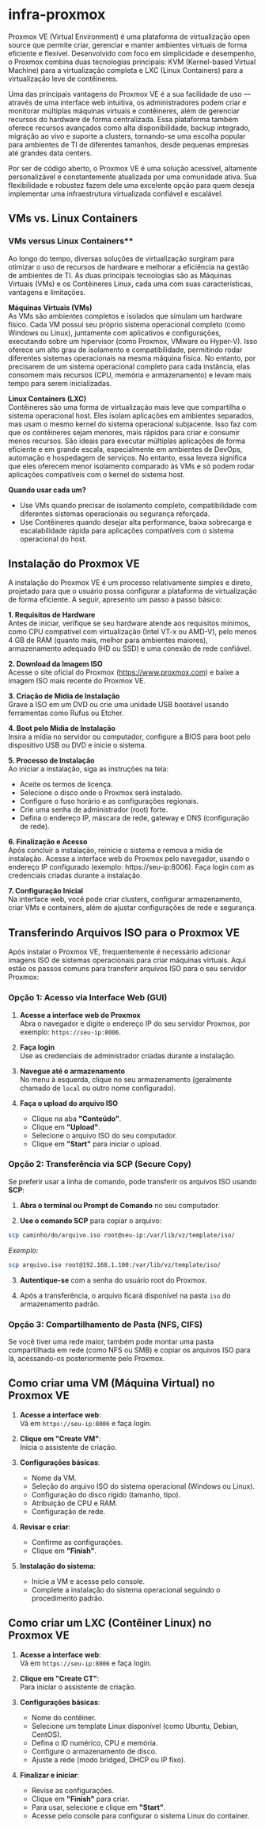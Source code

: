 # infra-proxmox

Proxmox VE (Virtual Environment) é uma plataforma de virtualização open source que permite criar, gerenciar e manter ambientes virtuais de forma eficiente e flexível. Desenvolvido com foco em simplicidade e desempenho, o Proxmox combina duas tecnologias principais: KVM (Kernel-based Virtual Machine) para a virtualização completa e LXC (Linux Containers) para a virtualização leve de contêineres.

Uma das principais vantagens do Proxmox VE é a sua facilidade de uso — através de uma interface web intuitiva, os administradores podem criar e monitorar múltiplas máquinas virtuais e contêineres, além de gerenciar recursos do hardware de forma centralizada. Essa plataforma também oferece recursos avançados como alta disponibilidade, backup integrado, migração ao vivo e suporte a clusters, tornando-se uma escolha popular para ambientes de TI de diferentes tamanhos, desde pequenas empresas até grandes data centers.

Por ser de código aberto, o Proxmox VE é uma solução acessível, altamente personalizável e constantemente atualizada por uma comunidade ativa. Sua flexibilidade e robustez fazem dele uma excelente opção para quem deseja implementar uma infraestrutura virtualizada confiável e escalável.

## VMs vs. Linux Containers

### VMs versus Linux Containers**

Ao longo do tempo, diversas soluções de virtualização surgiram para otimizar o uso de recursos de hardware e melhorar a eficiência na gestão de ambientes de TI. As duas principais tecnologias são as Máquinas Virtuais (VMs) e os Contêineres Linux, cada uma com suas características, vantagens e limitações.

**Máquinas Virtuais (VMs)**  
As VMs são ambientes completos e isolados que simulam um hardware físico. Cada VM possui seu próprio sistema operacional completo (como Windows ou Linux), juntamente com aplicativos e configurações, executando sobre um hipervisor (como Proxmox, VMware ou Hyper-V). Isso oferece um alto grau de isolamento e compatibilidade, permitindo rodar diferentes sistemas operacionais na mesma máquina física. No entanto, por precisarem de um sistema operacional completo para cada instância, elas consomem mais recursos (CPU, memória e armazenamento) e levam mais tempo para serem inicializadas.

**Linux Containers (LXC)**  
Contêineres são uma forma de virtualização mais leve que compartilha o sistema operacional host. Eles isolam aplicações em ambientes separados, mas usam o mesmo kernel do sistema operacional subjacente. Isso faz com que os contêineres sejam menores, mais rápidos para criar e consumir menos recursos. São ideais para executar múltiplas aplicações de forma eficiente e em grande escala, especialmente em ambientes de DevOps, automação e hospedagem de serviços. No entanto, essa leveza significa que eles oferecem menor isolamento comparado às VMs e só podem rodar aplicações compatíveis com o kernel do sistema host.

**Quando usar cada um?**  
- Use VMs quando precisar de isolamento completo, compatibilidade com diferentes sistemas operacionais ou segurança reforçada.  
- Use Contêineres quando desejar alta performance, baixa sobrecarga e escalabilidade rápida para aplicações compatíveis com o sistema operacional do host.

## Instalação do Proxmox VE

A instalação do Proxmox VE é um processo relativamente simples e direto, projetado para que o usuário possa configurar a plataforma de virtualização de forma eficiente. A seguir, apresento um passo a passo básico:

**1. Requisitos de Hardware**  
Antes de iniciar, verifique se seu hardware atende aos requisitos mínimos, como CPU compatível com virtualização (Intel VT-x ou AMD-V), pelo menos 4 GB de RAM (quanto mais, melhor para ambientes maiores), armazenamento adequado (HD ou SSD) e uma conexão de rede confiável.

**2. Download da Imagem ISO**  
Acesse o site oficial do Proxmox (https://www.proxmox.com) e baixe a imagem ISO mais recente do Proxmox VE.

**3. Criação de Mídia de Instalação**  
Grave a ISO em um DVD ou crie uma unidade USB bootável usando ferramentas como Rufus ou Etcher.

**4. Boot pelo Mídia de Instalação**  
Insira a mídia no servidor ou computador, configure a BIOS para boot pelo dispositivo USB ou DVD e inicie o sistema.

**5. Processo de Instalação**  
Ao iniciar a instalação, siga as instruções na tela:  
- Aceite os termos de licença.  
- Selecione o disco onde o Proxmox será instalado.  
- Configure o fuso horário e as configurações regionais.  
- Crie uma senha de administrador (root) forte.  
- Defina o endereço IP, máscara de rede, gateway e DNS (configuração de rede).  

**6. Finalização e Acesso**  
Após concluir a instalação, reinicie o sistema e remova a mídia de instalação. Acesse a interface web do Proxmox pelo navegador, usando o endereço IP configurado (exemplo: https://seu-ip:8006). Faça login com as credenciais criadas durante a instalação.

**7. Configuração Inicial**  
Na interface web, você pode criar clusters, configurar armazenamento, criar VMs e containers, além de ajustar configurações de rede e segurança.

## Transferindo Arquivos ISO para o Proxmox VE

Após instalar o Proxmox VE, frequentemente é necessário adicionar imagens ISO de sistemas operacionais para criar máquinas virtuais. Aqui estão os passos comuns para transferir arquivos ISO para o seu servidor Proxmox:

### Opção 1: Acesso via Interface Web (GUI)

1. **Acesse a interface web do Proxmox**  
   Abra o navegador e digite o endereço IP do seu servidor Proxmox, por exemplo: `https://seu-ip:8006`.

2. **Faça login**  
   Use as credenciais de administrador criadas durante a instalação.

3. **Navegue até o armazenamento**  
   No menu à esquerda, clique no seu armazenamento (geralmente chamado de `local` ou outro nome configurado).

4. **Faça o upload do arquivo ISO**  
   - Clique na aba **"Conteúdo"**.
   - Clique em **"Upload"**.
   - Selecione o arquivo ISO do seu computador.
   - Clique em **"Start"** para iniciar o upload.

### Opção 2: Transferência via SCP (Secure Copy)

Se preferir usar a linha de comando, pode transferir os arquivos ISO usando **SCP**:

1. **Abra o terminal ou Prompt de Comando** no seu computador.

2. **Use o comando SCP** para copiar o arquivo:

```bash
scp caminho/do/arquivo.iso root@seu-ip:/var/lib/vz/template/iso/
```

*Exemplo:*

```bash
scp arquivo.iso root@192.168.1.100:/var/lib/vz/template/iso/
```

3. **Autentique-se** com a senha do usuário root do Proxmox.

4. Após a transferência, o arquivo ficará disponível na pasta `iso` do armazenamento padrão.


### Opção 3: Compartilhamento de Pasta (NFS, CIFS)

Se você tiver uma rede maior, também pode montar uma pasta compartilhada em rede (como NFS ou SMB) e copiar os arquivos ISO para lá, acessando-os posteriormente pelo Proxmox.


## Como criar uma VM (Máquina Virtual) no Proxmox VE

1. **Acesse a interface web**:  
   Vá em `https://seu-ip:8006` e faça login.

2. **Clique em "Create VM"**:  
   Inicia o assistente de criação.

3. **Configurações básicas**:
   - Nome da VM.
   - Seleção do arquivo ISO do sistema operacional (Windows ou Linux).
   - Configuração do disco rígido (tamanho, tipo).
   - Atribuição de CPU e RAM.
   - Configuração de rede.

4. **Revisar e criar**:
   - Confirme as configurações.
   - Clique em **"Finish"**.

5. **Instalação do sistema**:
   - Inicie a VM e acesse pelo console.
   - Complete a instalação do sistema operacional seguindo o procedimento padrão.


## Como criar um LXC (Contêiner Linux) no Proxmox VE

1. **Acesse a interface web**:  
   Vá em `https://seu-ip:8006` e faça login.

2. **Clique em "Create CT"**:  
   Para iniciar o assistente de criação.

3. **Configurações básicas**:
   - Nome do contêiner.
   - Selecione um template Linux disponível (como Ubuntu, Debian, CentOS).
   - Defina o ID numérico, CPU e memória.
   - Configure o armazenamento de disco.
   - Ajuste a rede (modo bridged, DHCP ou IP fixo).

4. **Finalizar e iniciar**:
   - Revise as configurações.
   - Clique em **"Finish"** para criar.
   - Para usar, selecione e clique em **"Start"**.
   - Acesse pelo console para configurar o sistema Linux do container.
